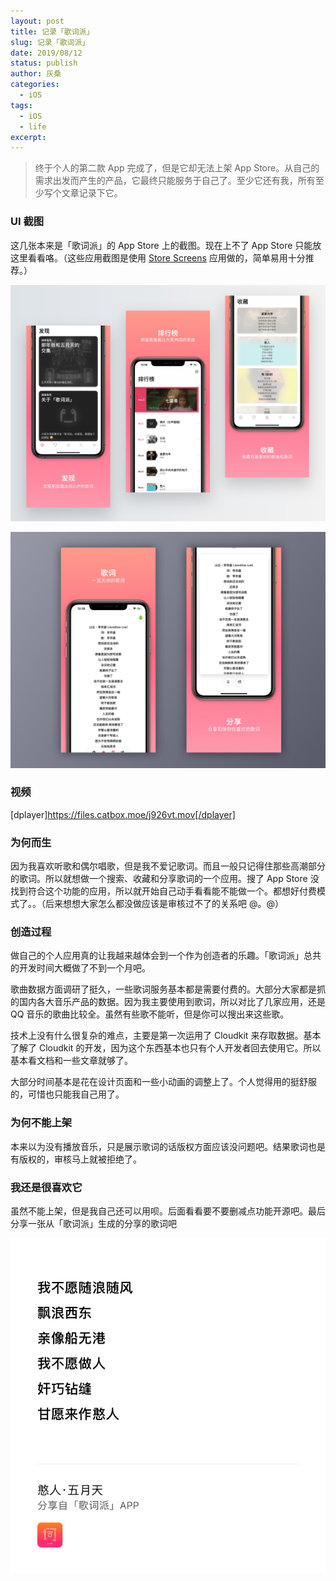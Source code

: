 ```yaml
---
layout: post
title: 记录「歌词派」
slug: 记录「歌词派」
date: 2019/08/12
status: publish
author: 灰桑
categories: 
  - iOS
tags:
  - iOS
  - life
excerpt: 
---
```


> 终于个人的第二款 App 完成了，但是它却无法上架 App Store。从自己的需求出发而产生的产品，它最终只能服务于自己了。至少它还有我，所有至少写个文章记录下它。

### UI 截图

这几张本来是「歌词派」的 App Store 上的截图。现在上不了 App Store 只能放这里看看咯。（这些应用截图是使用 [Store Screens](https://storescreens.com/?ref=producthunt) 应用做的，简单易用十分推荐。）

![](../../media/IMG_92666E69E917-1.jpeg)

![](../../media/IMG_6662.JPG)

### 视频

[dplayer]https://files.catbox.moe/j926vt.mov[/dplayer]

### 为何而生

因为我喜欢听歌和偶尔唱歌，但是我不爱记歌词。而且一般只记得住那些高潮部分的歌词。所以就想做一个搜索、收藏和分享歌词的一个应用。搜了 App Store 没找到符合这个功能的应用，所以就开始自己动手看看能不能做一个。都想好付费模式了。。（后来想想大家怎么都没做应该是审核过不了的关系吧 @。@）

### 创造过程

做自己的个人应用真的让我越来越体会到一个作为创造者的乐趣。「歌词派」总共的开发时间大概做了不到一个月吧。

歌曲数据方面调研了挺久，一些歌词服务基本都是需要付费的。大部分大家都是抓的国内各大音乐产品的数据。因为我主要使用到歌词，所以对比了几家应用，还是 QQ 音乐的歌曲比较全。虽然有些歌不能听，但是你可以搜出来这些歌。

技术上没有什么很复杂的难点，主要是第一次运用了 Cloudkit 来存取数据。基本了解了 Cloudkit 的开发，因为这个东西基本也只有个人开发者回去使用它。所以基本看文档和一些文章就够了。

大部分时间基本是花在设计页面和一些小动画的调整上了。个人觉得用的挺舒服的，可惜也只能我自己用了。

### 为何不能上架

本来以为没有播放音乐，只是展示歌词的话版权方面应该没问题吧。结果歌词也是有版权的，审核马上就被拒绝了。

### 我还是很喜欢它

虽然不能上架，但是我自己还可以用呗。后面看看要不要删减点功能开源吧。最后分享一张从「歌词派」生成的分享的歌词吧

![](../../media/IMG_3044C41A0C8B-1.jpeg)

